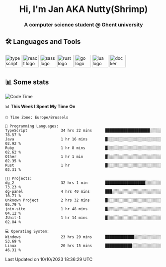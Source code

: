 <h1 align="center">Hi, I'm Jan AKA Nutty(Shrimp)</h1>
<h3 align="center">A computer science student @ Ghent university</h3>

<h2 align="left">🛠️ Languages and Tools</h2>

###

<div align="left">
  <img src="https://cdn.jsdelivr.net/gh/devicons/devicon/icons/typescript/typescript-original.svg" height="40" width="52" alt="typescript logo"  />
  <img src="https://cdn.jsdelivr.net/gh/devicons/devicon/icons/react/react-original.svg" height="40" width="52" alt="react logo"  />
  <img src="https://cdn.jsdelivr.net/gh/devicons/devicon/icons/sass/sass-original.svg" height="40" width="52" alt="sass logo"  />
  <img src="https://cdn.jsdelivr.net/gh/devicons/devicon/icons/rust/rust-plain.svg" height="40" width="52" alt="rust logo"  />
  <img src="https://cdn.jsdelivr.net/gh/devicons/devicon/icons/go/go-original.svg" height="40" width="52" alt="go logo"  />
  <img src="https://cdn.jsdelivr.net/gh/devicons/devicon/icons/lua/lua-original.svg" height="40" width="52" alt="lua logo"  />
  <img src="https://cdn.jsdelivr.net/gh/devicons/devicon/icons/docker/docker-original.svg" height="40" width="52" alt="docker logo"  />
</div>

<h2>📊 Some stats</h2>

<!--START_SECTION:waka-->
![Code Time](http://img.shields.io/badge/Code%20Time-3%2C757%20hrs%2057%20mins-blue)

📊 **This Week I Spent My Time On** 

```text
🕑︎ Time Zone: Europe/Brussels

💬 Programming Languages: 
TypeScript               34 hrs 22 mins      ████████████████████░░░░░   78.57 % 
Java                     1 hr 16 mins        █░░░░░░░░░░░░░░░░░░░░░░░░   02.92 % 
Ruby                     1 hr 8 mins         █░░░░░░░░░░░░░░░░░░░░░░░░   02.62 % 
Other                    1 hr 1 min          █░░░░░░░░░░░░░░░░░░░░░░░░   02.35 % 
Rust                     1 hr                █░░░░░░░░░░░░░░░░░░░░░░░░   02.31 % 

🐱‍💻 Projects: 
dg_2                     32 hrs 1 min        ██████████████████░░░░░░░   73.23 % 
dg-panel                 4 hrs 40 mins       ███░░░░░░░░░░░░░░░░░░░░░░   10.71 % 
Unknown Project          2 hrs 32 mins       █░░░░░░░░░░░░░░░░░░░░░░░░   05.79 % 
join-site                1 hr 48 mins        █░░░░░░░░░░░░░░░░░░░░░░░░   04.12 % 
JUnit-1                  1 hr 14 mins        █░░░░░░░░░░░░░░░░░░░░░░░░   02.84 % 

💻 Operating System: 
Windows                  23 hrs 29 mins      █████████████░░░░░░░░░░░░   53.69 % 
Linux                    20 hrs 15 mins      ████████████░░░░░░░░░░░░░   46.31 % 
```


 Last Updated on 10/10/2023 18:36:29 UTC
<!--END_SECTION:waka-->
